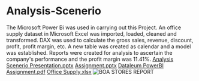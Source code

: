 # Analysis-Scenerio
The Microsoft Power Bi was used in carrying out this Project. An office supply dataset in Microsoft Excel was imported, loaded, cleaned and transformed. 
DAX was used to calculate the gross sales, revenue, discount, profit, profit margin, etc. 
A new table was created as calendar and a model was established. 
Reports were created for analysis to ascertain the company's performance and the profit margin was 11.41%.
[Analysis Scenerio Presentation.pptx](https://github.com/OpeyemiJagunmolu/Analysis-Scenerio/files/10418527/Analysis.Scenerio.Presentation.pptx)
[Assignment.pptx](https://github.com/OpeyemiJagunmolu/Analysis-Scenerio/files/10418528/Assignment.pptx)
[Dataleum PowerBI Assignment.pdf](https://github.com/OpeyemiJagunmolu/Analysis-Scenerio/files/10418530/Dataleum.PowerBI.Assignment.pdf)
[Office Supply.xlsx](https://github.com/OpeyemiJagunmolu/Analysis-Scenerio/files/10418531/Office.Supply.xlsx)
![BOA STORES REPORT](https://user-images.githubusercontent.com/122671659/227730285-1de336a3-468a-4f66-b6a6-cfba3bd8b92a.jpg)
